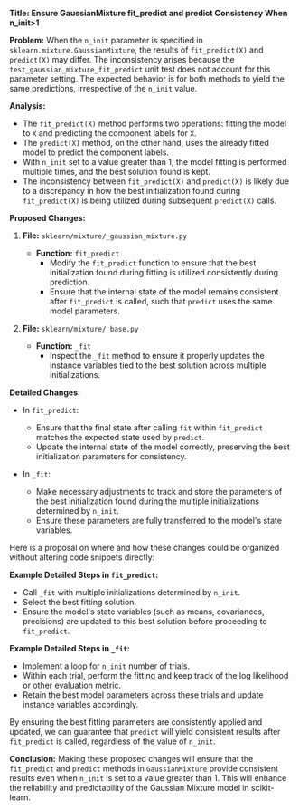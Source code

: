 **Title: Ensure GaussianMixture fit_predict and predict Consistency When n_init>1**

**Problem:**
When the `n_init` parameter is specified in `sklearn.mixture.GaussianMixture`, the results of `fit_predict(X)` and `predict(X)` may differ. The inconsistency arises because the `test_gaussian_mixture_fit_predict` unit test does not account for this parameter setting. The expected behavior is for both methods to yield the same predictions, irrespective of the `n_init` value.

**Analysis:**
- The `fit_predict(X)` method performs two operations: fitting the model to `X` and predicting the component labels for `X`.
- The `predict(X)` method, on the other hand, uses the already fitted model to predict the component labels.
- With `n_init` set to a value greater than 1, the model fitting is performed multiple times, and the best solution found is kept.
- The inconsistency between `fit_predict(X)` and `predict(X)` is likely due to a discrepancy in how the best initialization found during `fit_predict(X)` is being utilized during subsequent `predict(X)` calls.

**Proposed Changes:**
1. **File:** `sklearn/mixture/_gaussian_mixture.py`
   - **Function:** `fit_predict`
     - Modify the `fit_predict` function to ensure that the best initialization found during fitting is utilized consistently during prediction.
     - Ensure that the internal state of the model remains consistent after `fit_predict` is called, such that `predict` uses the same model parameters.

2. **File:** `sklearn/mixture/_base.py`
   - **Function:** `_fit`
     - Inspect the `_fit` method to ensure it properly updates the instance variables tied to the best solution across multiple initializations.

**Detailed Changes:**

- In `fit_predict`:
  - Ensure that the final state after calling `fit` within `fit_predict` matches the expected state used by `predict`.
  - Update the internal state of the model correctly, preserving the best initialization parameters for consistency.

- In `_fit`:
  - Make necessary adjustments to track and store the parameters of the best initialization found during the multiple initializations determined by `n_init`.
  - Ensure these parameters are fully transferred to the model's state variables.

Here is a proposal on where and how these changes could be organized without altering code snippets directly:

**Example Detailed Steps in `fit_predict`:**
- Call `_fit` with multiple initializations determined by `n_init`.
- Select the best fitting solution.
- Ensure the model's state variables (such as means, covariances, precisions) are updated to this best solution before proceeding to `fit_predict`.

**Example Detailed Steps in `_fit`:**
- Implement a loop for `n_init` number of trials.
- Within each trial, perform the fitting and keep track of the log likelihood or other evaluation metric.
- Retain the best model parameters across these trials and update instance variables accordingly.

By ensuring the best fitting parameters are consistently applied and updated, we can guarantee that `predict` will yield consistent results after `fit_predict` is called, regardless of the value of `n_init`.

**Conclusion:**
Making these proposed changes will ensure that the `fit_predict` and `predict` methods in `GaussianMixture` provide consistent results even when `n_init` is set to a value greater than 1. This will enhance the reliability and predictability of the Gaussian Mixture model in scikit-learn.